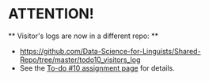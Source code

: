 # ATTENTION! 
** Visitor's logs are now in a different repo: **
- https://github.com/Data-Science-for-Linguists/Shared-Repo/tree/master/todo10_visitors_log
- See the [To-do #10 assignment page](http://www.pitt.edu/~naraehan/ling1340/todo.html#todo10) for details. 

